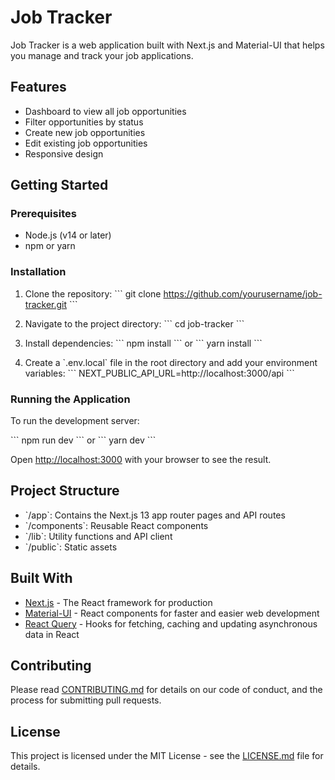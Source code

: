# Job Tracker

Job Tracker is a web application built with Next.js and Material-UI that helps you manage and track your job applications.

## Features

- Dashboard to view all job opportunities
- Filter opportunities by status
- Create new job opportunities
- Edit existing job opportunities
- Responsive design

## Getting Started

### Prerequisites

- Node.js (v14 or later)
- npm or yarn

### Installation

1. Clone the repository:
   \`\`\`
   git clone https://github.com/yourusername/job-tracker.git
   \`\`\`

2. Navigate to the project directory:
   \`\`\`
   cd job-tracker
   \`\`\`

3. Install dependencies:
   \`\`\`
   npm install
   \`\`\`
   or
   \`\`\`
   yarn install
   \`\`\`

4. Create a \`.env.local\` file in the root directory and add your environment variables:
   \`\`\`
   NEXT_PUBLIC_API_URL=http://localhost:3000/api
   \`\`\`

### Running the Application

To run the development server:

\`\`\`
npm run dev
\`\`\`
or
\`\`\`
yarn dev
\`\`\`

Open [http://localhost:3000](http://localhost:3000) with your browser to see the result.

## Project Structure

- \`/app\`: Contains the Next.js 13 app router pages and API routes
- \`/components\`: Reusable React components
- \`/lib\`: Utility functions and API client
- \`/public\`: Static assets

## Built With

- [Next.js](https://nextjs.org/) - The React framework for production
- [Material-UI](https://mui.com/) - React components for faster and easier web development
- [React Query](https://react-query.tanstack.com/) - Hooks for fetching, caching and updating asynchronous data in React

## Contributing

Please read [CONTRIBUTING.md](CONTRIBUTING.md) for details on our code of conduct, and the process for submitting pull requests.

## License

This project is licensed under the MIT License - see the [LICENSE.md](LICENSE.md) file for details.

